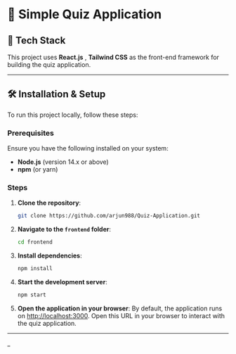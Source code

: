 # 🧠 Simple Quiz Application





## 🚀 Tech Stack

This project uses **React.js** , **Tailwind CSS** as the front-end framework for building the quiz application. 

---

## 🛠️ Installation & Setup

To run this project locally, follow these steps:

### Prerequisites

Ensure you have the following installed on your system:

- **Node.js** (version 14.x or above)
- **npm** (or yarn)

### Steps

1. **Clone the repository**:
   ```bash
   git clone https://github.com/arjun988/Quiz-Application.git

   ```

2. **Navigate to the `frontend` folder**:
   ```bash
   cd frontend
   ```

3. **Install dependencies**:
   ```bash
   npm install
   ```

4. **Start the development server**:
   ```bash
   npm start
   ```

5. **Open the application in your browser**:
   By default, the application runs on [http://localhost:3000](http://localhost:3000). Open this URL in your browser to interact with the quiz application.

---






_